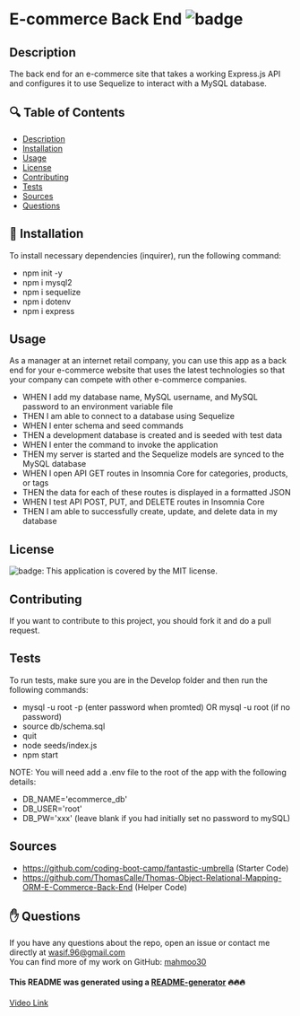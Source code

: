 # E-commerce Back End ![badge](https://img.shields.io/badge/license-MIT-brightgreen)

## Description
The back end for an e-commerce site that takes a working Express.js API and configures it to use Sequelize to interact with a MySQL database.

## 🔍 Table of Contents
- [Description](#description)
- [Installation](#install)
- [Usage](#usage)
- [License](#license)
- [Contributing](#contribute)
- [Tests](#test)
- [Sources](#sources)
- [Questions](#questions)

## 💾 Installation
To install necessary dependencies (inquirer), run the following command:
- npm init -y
- npm i mysql2
- npm i sequelize
- npm i dotenv
- npm i express

## Usage
As a manager at an internet retail company, you can use this app as a back end for your e-commerce website that uses the latest technologies so that your company can compete with other e-commerce companies.

- WHEN I add my database name, MySQL username, and MySQL password to an environment variable file
- THEN I am able to connect to a database using Sequelize
- WHEN I enter schema and seed commands
- THEN a development database is created and is seeded with test data
- WHEN I enter the command to invoke the application
- THEN my server is started and the Sequelize models are synced to the MySQL database
- WHEN I open API GET routes in Insomnia Core for categories, products, or tags
- THEN the data for each of these routes is displayed in a formatted JSON
- WHEN I test API POST, PUT, and DELETE routes in Insomnia Core
- THEN I am able to successfully create, update, and delete data in my database

## License
![badge](https://img.shields.io/badge/license-MIT-brightgreen): This application is covered by the MIT license. 

## Contributing
If you want to contribute to this project, you should fork it and do a pull request.

## Tests
To run tests, make sure you are in the Develop folder and then run the following commands:
- mysql -u root -p (enter password when promted) OR mysql -u root (if no password)
- source db/schema.sql
- quit
- node seeds/index.js
- npm start

NOTE: You will need add a .env file to the root of the app with the following details:
- DB_NAME='ecommerce_db'
- DB_USER='root'
- DB_PW='xxx' (leave blank if you had initially set no password to mySQL)

## Sources
- https://github.com/coding-boot-camp/fantastic-umbrella (Starter Code)
- https://github.com/ThomasCalle/Thomas-Object-Relational-Mapping-ORM-E-Commerce-Back-End (Helper Code)

## ✋ Questions
If you have any questions about the repo, open an issue or contact me directly at wasif.96@gmail.com <br />
You can find more of my work on GitHub: [mahmoo30](https://github.com/mahmoo30)

#### This README was generated using a [README-generator](https://github.com/mahmoo30/readmegenerator) 🔥🔥🔥

[Video Link](https://drive.google.com/file/d/1NHxOC6B_6sOVN4ZZvwqc1Jtd3t131oNL/view)